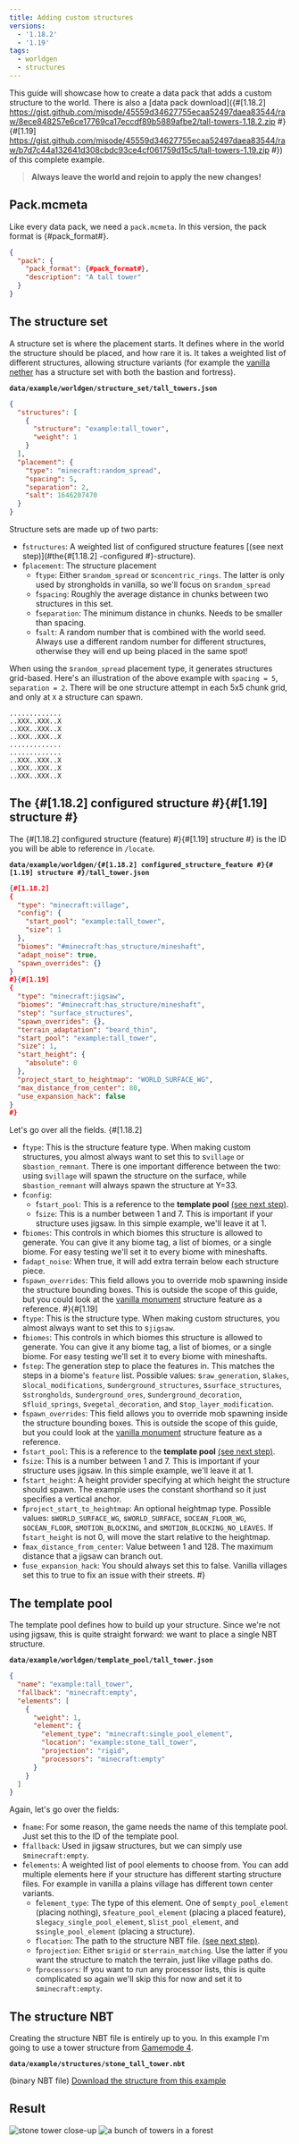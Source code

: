 ```yaml
---
title: Adding custom structures
versions:
  - '1.18.2'
  - '1.19'
tags:
  - worldgen
  - structures
---
```


This guide will showcase how to create a data pack that adds a custom structure to the world. There is also a [data pack download]({#[1.18.2] https://gist.github.com/misode/45559d34627755ecaa52497daea83544/raw/8ece848257e6ce17769ca17eccdf89b5889afbe2/tall-towers-1.18.2.zip #}{#[1.19] https://gist.github.com/misode/45559d34627755ecaa52497daea83544/raw/b7d7c44a132641d308cbdc93ce4cf061759d15c5/tall-towers-1.19.zip #}) of this complete example.

> **Always leave the world and rejoin to apply the new changes!**

## Pack.mcmeta
Like every data pack, we need a `pack.mcmeta`. In this version, the pack format is {#pack_format#}.
```json
{
  "pack": {
    "pack_format": {#pack_format#},
    "description": "A tall tower"
  }
}
```

## The structure set
A structure set is where the placement starts. It defines where in the world the structure should be placed, and how rare it is. It takes a weighted list of different structures, allowing structure variants (for example the [vanilla nether](/worldgen/structure-set/?preset=nether_complexes&version={#version#}) has a structure set with both the bastion and fortress).

**`data/example/worldgen/structure_set/tall_towers.json`**
```json
{
  "structures": [
    {
      "structure": "example:tall_tower",
      "weight": 1
    }
  ],
  "placement": {
    "type": "minecraft:random_spread",
    "spacing": 5,
    "separation": 2,
    "salt": 1646207470
  }
}
```
Structure sets are made up of two parts:
* f`structures`: A weighted list of configured structure features [(see next step)](#the{#[1.18.2] -configured #}-structure).
* f`placement`: The structure placement
  * f`type`: Either s`random_spread` or s`concentric_rings`. The latter is only used by strongholds in vanilla, so we'll focus on s`random_spread`
  * f`spacing`: Roughly the average distance in chunks between two structures in this set.
  * f`separation`: The minimum distance in chunks. Needs to be smaller than spacing.
  * f`salt`: A random number that is combined with the world seed. Always use a different random number for different structures, otherwise they will end up being placed in the same spot!

When using the s`random_spread` placement type, it generates structures grid-based. Here's an illustration of the above example with `spacing = 5`, `separation = 2`. There will be one structure attempt in each 5x5 chunk grid, and only at `X` a structure can spawn. 
```
.............
..XXX..XXX..X
..XXX..XXX..X
..XXX..XXX..X
.............
.............
..XXX..XXX..X
..XXX..XXX..X
..XXX..XXX..X
```

## The {#[1.18.2] configured structure #}{#[1.19] structure #}
The {#[1.18.2] configured structure (feature) #}{#[1.19] structure #} is the ID you will be able to reference in `/locate`.

**`data/example/worldgen/{#[1.18.2] configured_structure_feature #}{#[1.19] structure #}/tall_tower.json`**
```json
{#[1.18.2]
{
  "type": "minecraft:village",
  "config": {
    "start_pool": "example:tall_tower",
    "size": 1
  },
  "biomes": "#minecraft:has_structure/mineshaft",
  "adapt_noise": true,
  "spawn_overrides": {}
}
#}{#[1.19]
{
  "type": "minecraft:jigsaw",
  "biomes": "#minecraft:has_structure/mineshaft",
  "step": "surface_structures",
  "spawn_overrides": {},
  "terrain_adaptation": "beard_thin",
  "start_pool": "example:tall_tower",
  "size": 1,
  "start_height": {
    "absolute": 0
  },
  "project_start_to_heightmap": "WORLD_SURFACE_WG",
  "max_distance_from_center": 80,
  "use_expansion_hack": false
}
#}
```
Let's go over all the fields.
{#[1.18.2]
* f`type`: This is the structure feature type. When making custom structures, you almost always want to set this to s`village` or s`bastion_remnant`. There is one important difference between the two: using s`village` will spawn the structure on the surface, while s`bastion_remnant` will always spawn the structure at Y=33.
* f`config`:
  * f`start_pool`: This is a reference to the **template pool** [(see next step)](#the-template-pool).
  * f`size`: This is a number between 1 and 7. This is important if your structure uses jigsaw. In this simple example, we'll leave it at 1.
* f`biomes`: This controls in which biomes this structure is allowed to generate. You can give it any biome tag, a list of biomes, or a single biome. For easy testing we'll set it to every biome with mineshafts.
* f`adapt_noise`: When true, it will add extra terrain below each structure piece.
* f`spawn_overrides`: This field allows you to override mob spawning inside the structure bounding boxes. This is outside the scope of this guide, but you could look at the [vanilla monument](/worldgen/structure-feature/?preset=monument&version={#version#}) structure feature as a reference.
#}{#[1.19]
* f`type`: This is the structure type. When making custom structures, you almost always want to set this to s`jigsaw`.
* f`biomes`: This controls in which biomes this structure is allowed to generate. You can give it any biome tag, a list of biomes, or a single biome. For easy testing we'll set it to every biome with mineshafts.
* f`step`: The generation step to place the features in. This matches the steps in a biome's `feature` list. Possible values: s`raw_generation`, s`lakes`, s`local_modifications`, s`underground_structures`, s`surface_structures`, s`strongholds`, s`underground_ores`, s`underground_decoration`, s`fluid_springs`, s`vegetal_decoration`, and s`top_layer_modification`.
* f`spawn_overrides`: This field allows you to override mob spawning inside the structure bounding boxes. This is outside the scope of this guide, but you could look at the [vanilla monument](/worldgen/structure/?preset=monument&version={#version#}) structure feature as a reference.
* f`start_pool`: This is a reference to the **template pool** [(see next step)](#the-template-pool).
* f`size`: This is a number between 1 and 7. This is important if your structure uses jigsaw. In this simple example, we'll leave it at 1.
* f`start_height`: A height provider specifying at which height the structure should spawn. The example uses the constant shorthand so it just specifies a vertical anchor.
* f`project_start_to_heightmap`: An optional heightmap type. Possible values: s`WORLD_SURFACE_WG`, s`WORLD_SURFACE`, s`OCEAN_FLOOR_WG`, s`OCEAN_FLOOR`, s`MOTION_BLOCKING`, and s`MOTION_BLOCKING_NO_LEAVES`. If f`start_height` is not 0, will move the start relative to the heightmap.
* f`max_distance_from_center`: Value between 1 and 128. The maximum distance that a jigsaw can branch out.
* f`use_expansion_hack`: You should always set this to false. Vanilla villages set this to true to fix an issue with their streets.
#}

## The template pool
The template pool defines how to build up your structure. Since we're not using jigsaw, this is quite straight forward: we want to place a single NBT structure.

**`data/example/worldgen/template_pool/tall_tower.json`**
```json
{
  "name": "example:tall_tower",
  "fallback": "minecraft:empty",
  "elements": [
    {
      "weight": 1,
      "element": {
        "element_type": "minecraft:single_pool_element",
        "location": "example:stone_tall_tower",
        "projection": "rigid",
        "processors": "minecraft:empty"
      }
    }
  ]
}
```
Again, let's go over the fields:
* f`name`: For some reason, the game needs the name of this template pool. Just set this to the ID of the template pool.
* f`fallback`: Used in jigsaw structures, but we can simply use s`minecraft:empty`.
* f`elements`: A weighted list of pool elements to choose from. You can add multiple elements here if your structure has different starting structure files. For example in vanilla a plains village has different town center variants.
  * f`element_type`: The type of this element. One of s`empty_pool_element` (placing nothing), s`feature_pool_element` (placing a placed feature), s`legacy_single_pool_element`, s`list_pool_element`, and s`single_pool_element` (placing a structure). 
  * f`location`: The path to the structure NBT file. [(see next step)](#the-structure-nbt).
  * f`projection`: Either s`rigid` or s`terrain_matching`. Use the latter if you want the structure to match the terrain, just like village paths do.
  * f`processors`: If you want to run any processor lists, this is quite complicated so again we'll skip this for now and set it to s`minecraft:empty`.

## The structure NBT
Creating the structure NBT file is entirely up to you. In this example I'm going to use a tower structure from [Gamemode 4](https://gm4.co/modules/tower-structures).

**`data/example/structures/stone_tall_tower.nbt`**

(binary NBT file) [Download the structure from this example](https://gist.github.com/misode/45559d34627755ecaa52497daea83544/raw/8b41b3e273210e0455e4bd4fa97b5504b65aff2c/stone_tall_tower.nbt)

## Result
![stone tower close-up](https://user-images.githubusercontent.com/17352009/154780743-c704d23b-9343-4167-8273-acc7a380d037.png)
![a bunch of towers in a forest](https://user-images.githubusercontent.com/17352009/154780794-1585c927-682c-4b26-b1cc-f9132fffc24a.png)
